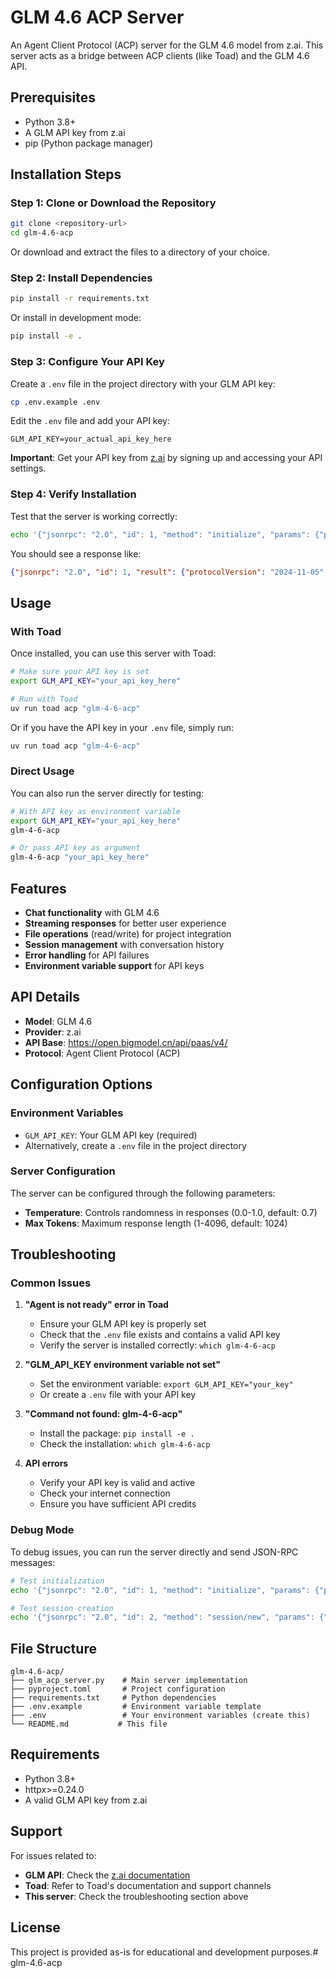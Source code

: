 # GLM 4.6 ACP Server

An Agent Client Protocol (ACP) server for the GLM 4.6 model from z.ai. This server acts as a bridge between ACP clients (like Toad) and the GLM 4.6 API.

## Prerequisites

- Python 3.8+
- A GLM API key from z.ai
- pip (Python package manager)

## Installation Steps

### Step 1: Clone or Download the Repository

```bash
git clone <repository-url>
cd glm-4.6-acp
```

Or download and extract the files to a directory of your choice.

### Step 2: Install Dependencies

```bash
pip install -r requirements.txt
```

Or install in development mode:

```bash
pip install -e .
```

### Step 3: Configure Your API Key

Create a `.env` file in the project directory with your GLM API key:

```bash
cp .env.example .env
```

Edit the `.env` file and add your API key:

```
GLM_API_KEY=your_actual_api_key_here
```

**Important**: Get your API key from [z.ai](https://z.ai) by signing up and accessing your API settings.

### Step 4: Verify Installation

Test that the server is working correctly:

```bash
echo '{"jsonrpc": "2.0", "id": 1, "method": "initialize", "params": {"protocolVersion": "2024-11-05", "capabilities": {}, "clientInfo": {"name": "test", "version": "1.0"}}}' | glm-4-6-acp
```

You should see a response like:

```json
{"jsonrpc": "2.0", "id": 1, "result": {"protocolVersion": "2024-11-05", "agentCapabilities": {"loadSession": false, "promptCapabilities": {"audio": false, "embeddedContent": false, "image": false}}, "authMethods": []}}
```

## Usage

### With Toad

Once installed, you can use this server with Toad:

```bash
# Make sure your API key is set
export GLM_API_KEY="your_api_key_here"

# Run with Toad
uv run toad acp "glm-4-6-acp"
```

Or if you have the API key in your `.env` file, simply run:

```bash
uv run toad acp "glm-4-6-acp"
```

### Direct Usage

You can also run the server directly for testing:

```bash
# With API key as environment variable
export GLM_API_KEY="your_api_key_here"
glm-4-6-acp

# Or pass API key as argument
glm-4-6-acp "your_api_key_here"
```

## Features

- **Chat functionality** with GLM 4.6
- **Streaming responses** for better user experience
- **File operations** (read/write) for project integration
- **Session management** with conversation history
- **Error handling** for API failures
- **Environment variable support** for API keys

## API Details

- **Model**: GLM 4.6
- **Provider**: z.ai
- **API Base**: https://open.bigmodel.cn/api/paas/v4/
- **Protocol**: Agent Client Protocol (ACP)

## Configuration Options

### Environment Variables

- `GLM_API_KEY`: Your GLM API key (required)
- Alternatively, create a `.env` file in the project directory

### Server Configuration

The server can be configured through the following parameters:

- **Temperature**: Controls randomness in responses (0.0-1.0, default: 0.7)
- **Max Tokens**: Maximum response length (1-4096, default: 1024)

## Troubleshooting

### Common Issues

1. **"Agent is not ready" error in Toad**
   - Ensure your GLM API key is properly set
   - Check that the `.env` file exists and contains a valid API key
   - Verify the server is installed correctly: `which glm-4-6-acp`

2. **"GLM_API_KEY environment variable not set"**
   - Set the environment variable: `export GLM_API_KEY="your_key"`
   - Or create a `.env` file with your API key

3. **"Command not found: glm-4-6-acp"**
   - Install the package: `pip install -e .`
   - Check the installation: `which glm-4-6-acp`

4. **API errors**
   - Verify your API key is valid and active
   - Check your internet connection
   - Ensure you have sufficient API credits

### Debug Mode

To debug issues, you can run the server directly and send JSON-RPC messages:

```bash
# Test initialization
echo '{"jsonrpc": "2.0", "id": 1, "method": "initialize", "params": {"protocolVersion": "2024-11-05", "capabilities": {}, "clientInfo": {"name": "test", "version": "1.0"}}}' | glm-4-6-acp

# Test session creation
echo '{"jsonrpc": "2.0", "id": 2, "method": "session/new", "params": {"projectPath": "/tmp"}}' | glm-4-6-acp
```

## File Structure

```
glm-4.6-acp/
├── glm_acp_server.py    # Main server implementation
├── pyproject.toml       # Project configuration
├── requirements.txt     # Python dependencies
├── .env.example         # Environment variable template
├── .env                 # Your environment variables (create this)
└── README.md           # This file
```

## Requirements

- Python 3.8+
- httpx>=0.24.0
- A valid GLM API key from z.ai

## Support

For issues related to:
- **GLM API**: Check the [z.ai documentation](https://z.ai)
- **Toad**: Refer to Toad's documentation and support channels
- **This server**: Check the troubleshooting section above

## License

This project is provided as-is for educational and development purposes.# glm-4.6-acp
